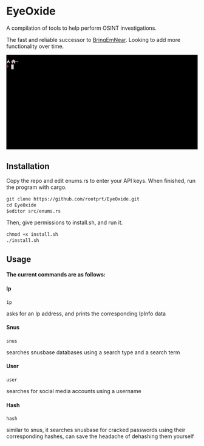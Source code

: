 # EyeOxide
A compilation of tools to help perform OSINT investigations.

The fast and reliable successor to [BringEmNear](https://github.com/rootprt/BringEmNear). Looking to add more functionality over time.

![EyeOxide](eyox.gif)

## Installation
Copy the repo and edit enums.rs to enter your API keys. When finished, run the program with cargo.
```
git clone https://github.com/rootprt/EyeOxide.git
cd EyeOxide
$editor src/enums.rs
```
Then, give permissions to install.sh, and run it.
```
chmod +x install.sh
./install.sh
```

## Usage
#### The current commands are as follows:

#### Ip
```
ip 
```
asks for an Ip address, and prints the corresponding IpInfo data

#### Snus
```
snus
```
searches snusbase databases using a search type and a search term

#### User
```
user
```
searches for social media accounts using a username

#### Hash
```
hash 
```
similar to snus, it searches snusbase for cracked passwords using their corresponding hashes, can save the headache of dehashing them yourself
